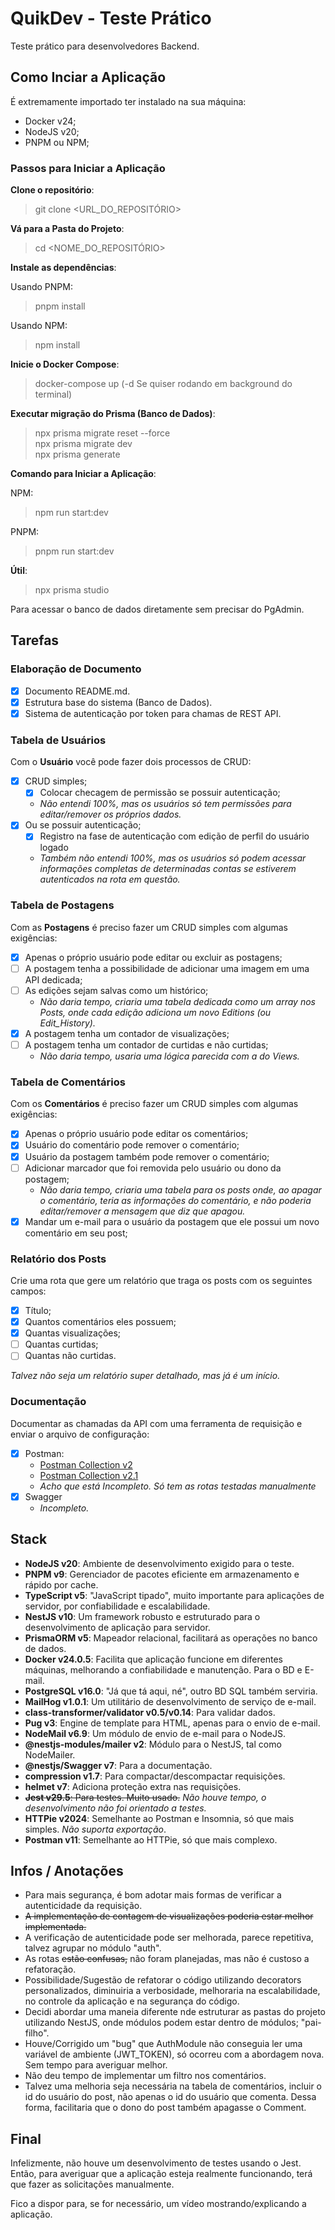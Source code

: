 # QuikDev - Teste Prático

Teste prático para desenvolvedores Backend.

## Como Inciar a Aplicação

É extremamente importado ter instalado na sua máquina:

- Docker v24;
- NodeJS v20;
- PNPM ou NPM;

### Passos para Iniciar a Aplicação

**Clone o repositório**:
> git clone <URL_DO_REPOSITÓRIO>

**Vá para a Pasta do Projeto**:
> cd <NOME_DO_REPOSITÓRIO>

**Instale as dependências**:

Usando PNPM:
> pnpm install

Usando NPM:
> npm install

**Inicie o Docker Compose**:
> docker-compose up (-d Se quiser rodando em background do terminal)

**Executar migração do Prisma (Banco de Dados)**:
> npx prisma migrate reset --force\
> npx prisma migrate dev\
> npx prisma generate

**Comando para Iniciar a Aplicação**:

NPM:
> npm run start:dev

PNPM:
> pnpm run start:dev

**Útil**:
> npx prisma studio

Para acessar o banco de dados diretamente sem precisar do PgAdmin.

## Tarefas

### Elaboração de Documento

- [x] Documento README.md.
- [x] Estrutura base do sistema (Banco de Dados).
- [x] Sistema de autenticação por token para chamas de REST API.

### Tabela de Usuários

Com o **Usuário** você pode fazer dois processos de CRUD:

- [x] CRUD simples;
  - [x] Colocar checagem de permissão se possuir autenticação;
  - *Não entendi 100%, mas os usuários só tem permissões para editar/remover os próprios dados.*
- [x] Ou se possuir autenticação;
  - [x] Registro na fase de autenticação com edição de perfil do usuário logado
  - *Também não entendi 100%, mas os usuários só podem acessar informações completas de determinadas contas se estiverem autenticados na rota em questão.*

### Tabela de Postagens

Com as **Postagens** é preciso fazer um CRUD simples com algumas exigências:

- [x] Apenas o próprio usuário pode editar ou excluir as postagens;
- [ ] A postagem tenha a possibilidade de adicionar uma imagem em uma API dedicada;
- [ ] As edições sejam salvas como um histórico;
  - *Não daria tempo, criaria uma tabela dedicada como um array nos Posts, onde cada edição adiciona um novo Editions (ou Edit_History).*
- [x] A postagem tenha um contador de visualizações;
- [ ] A postagem tenha um contador de curtidas e não curtidas;
  - *Não daria tempo, usaria uma lógica parecida com a do Views.*

### Tabela de Comentários

Com os **Comentários** é preciso fazer um CRUD simples com algumas exigências:

- [x] Apenas o próprio usuário pode editar os comentários;
- [x] Usuário do comentário pode remover o comentário;
- [x] Usuário da postagem também pode remover o comentário;
- [ ] Adicionar marcador que foi removida pelo usuário ou dono da postagem;
  - *Não daria tempo, criaria uma tabela para os posts onde, ao apagar o comentário, teria as informações do comentário, e não poderia editar/remover a mensagem que diz que apagou.*
- [x] Mandar um e-mail para o usuário da postagem que ele possui um novo comentário em seu post;

### Relatório dos Posts

Crie uma rota que gere um relatório que traga os posts com os seguintes campos:

- [x] Título;
- [x] Quantos comentários eles possuem;
- [x] Quantas visualizações;
- [ ] Quantas curtidas;
- [ ] Quantas não curtidas.

*Talvez não seja um relatório super detalhado, mas já é um início.*

### Documentação

Documentar as chamadas da API com uma ferramenta de requisição e enviar o arquivo de configuração:

- [x] Postman:
  - [Postman Collection v2](./postman/QuikDev-TEST.postman_collection-v2.json)
  - [Postman Collection v2.1](./postman/QuikDev-TEST.postman_collection-v2.1.json)
  - *Acho que está Incompleto. Só tem as rotas testadas manualmente*
- [x] Swagger
  - *Incompleto.*

## Stack

- **NodeJS v20**: Ambiente de desenvolvimento exigido para o teste.
- **PNPM v9**: Gerenciador de pacotes eficiente em armazenamento e rápido por cache.
- **TypeScript v5**: "JavaScript tipado", muito importante para aplicações de servidor, por confiabilidade e escalabilidade.
- **NestJS v10**: Um framework robusto e estruturado para o desenvolvimento de aplicação para servidor.
- **PrismaORM v5**: Mapeador relacional, facilitará as operações no banco de dados.
- **Docker v24.0.5**: Facilita que aplicação funcione em diferentes máquinas, melhorando a confiabilidade e manutenção. Para o BD e E-mail.
- **PostgreSQL v16.0**: "Já que tá aqui, né", outro BD SQL também serviria.
- **MailHog v1.0.1**: Um utilitário de desenvolvimento de serviço de e-mail.
- **class-transformer/validator v0.5/v0.14**: Para validar dados.
- **Pug v3**: Engine de template para HTML, apenas para o envio de e-mail.
- **NodeMail v6.9**: Um módulo de envio de e-mail para o NodeJS.
- **@nestjs-modules/mailer v2**: Módulo para o NestJS, tal como NodeMailer.
- **@nestjs/Swagger v7**: Para a documentação.
- **compression v1.7**: Para compactar/descompactar requisições.
- **helmet v7**: Adiciona proteção extra nas requisições.
- ~~**Jest v29.5**: Para testes. Muito usado.~~ *Não houve tempo, o desenvolvimento não foi orientado a testes.*
- **HTTPie v2024**: Semelhante ao Postman e Insomnia, só que mais simples. *Não suporta exportação*.
- **Postman v11**: Semelhante ao HTTPie, só que mais complexo.

## Infos / Anotações

- Para mais segurança, é bom adotar mais formas de verificar a autenticidade da requisição.
- ~~A implementação de contagem de visualizações poderia estar melhor implementada.~~
- A verificação de autenticidade pode ser melhorada, parece repetitiva, talvez agrupar no módulo "auth".
- As rotas ~~estão confusas,~~ não foram planejadas, mas não é custoso a refatoração.
- Possibilidade/Sugestão de refatorar o código utilizando decorators personalizados, diminuiria a verbosidade, melhoraria na escalabilidade, no controle da aplicação e na segurança do código.
- Decidi abordar uma maneia diferente nde estruturar as pastas do projeto utilizando NestJS, onde módulos podem estar dentro de módulos; "pai-filho".
- Houve/Corrigido um "bug" que AuthModule não conseguia ler uma variável de ambiente (JWT_TOKEN), só ocorreu com a abordagem nova. Sem tempo para averiguar melhor.
- Não deu tempo de implementar um filtro nos comentários.
- Talvez uma melhoria seja necessária na tabela de comentários, incluir o id do usuário do post, não apenas o id do usuário que comenta. Dessa forma, facilitaria que o dono do post também apagasse o Comment.

## Final

Infelizmente, não houve um desenvolvimento de testes usando o Jest.
Então, para averiguar que a aplicação esteja realmente funcionando, terá que fazer as solicitações manualmente.

Fico a dispor para, se for necessário, um vídeo mostrando/explicando a aplicação.
